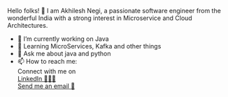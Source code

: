 Hello folks! 👋
I am Akhilesh Negi, a passionate software engineer from the wonderful India with a strong interest in Microservice and Cloud Architectures.

- 🔭 I’m currently working on Java
- 🌱 Learning MicroServices, Kafka and other things
- 💬 Ask me about java and python
- 📫 How to reach me: <br>
Connect with me on <br><a href="https://www.linkedin.com/in/akhilesh-negi-a260a7119/">LinkedIn 👨🏻‍💻 </a><br>
<a href="akhileshnegi1710@gmail.com">Send me an email 📧</a>

